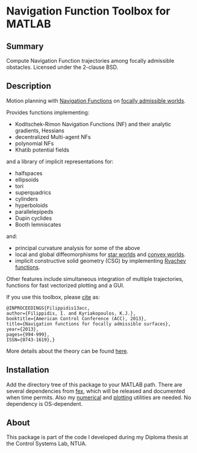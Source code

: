 # Navigation Function Toolbox for MATLAB

## Summary
Compute Navigation Function trajectories among focally admissible obstacles.
Licensed under the 2-clause BSD.

## Description
Motion planning with [Navigation Functions](
    http://www.sciencedirect.com/science/article/pii/019688589090017S) on
[focally admissible worlds](
    http://ieeexplore.ieee.org/xpls/abs_all.jsp?arnumber=6579966).


Provides functions implementing:

- Koditschek-Rimon Navigation Functions (NF) and
  their analytic gradients, Hessians
- decentralized Multi-agent NFs
- polynomial NFs
- Khatib potential fields

and a library of implicit representations for:

- halfspaces
- ellipsoids
- tori
- superquadrics
- cylinders
- hyperboloids
- parallelepipeds
- Dupin cyclides
- Booth lemniscates

and:

- principal curvature analysis for some of the above
- local and global diffeomorphisms for [star worlds](
    http://www.jstor.org/stable/2001835) and [convex worlds](
    http://ieeexplore.ieee.org/xpls/abs_all.jsp?arnumber=4543782).
- implicit constructive solid geometry (CSG) by implementing
  [Rvachev functions](https://en.wikipedia.org/wiki/Rvachev_function).

Other features include simultaneous integration of multiple trajectories,
functions for fast vectorized plotting and a GUI.

If you use this toolbox, please [cite](
    https://doi.org/10.1109/ACC.2013.6579966)
as:

```
@INPROCEEDINGS{Filippidis13acc,
author={Filippidis, I. and Kyriakopoulos, K.J.},
booktitle={American Control Conference (ACC), 2013},
title={Navigation functions for focally admissible surfaces},
year={2013},
pages={994-999},
ISSN={0743-1619},}
```
More details about the theory can be found [here](
    https://github.com/johnyf/johnyf.github.io/raw/master/pubs/2012_filippidis_acc_tr.pdf).

## Installation
Add the directory tree of this package to your MATLAB path.
There are several dependencies from [fex](
    http://www.mathworks.com/matlabcentral/), which will be released and
documented when time permits.
Also my [numerical](https://github.com/johnyf/numerical_utils) and
[plotting](https://github.com/johnyf/plot_utils) utilities are needed.
No dependency is OS-dependent.

## About
This package is part of the code I developed during my Diploma thesis at
the Control Systems Lab, NTUA.
